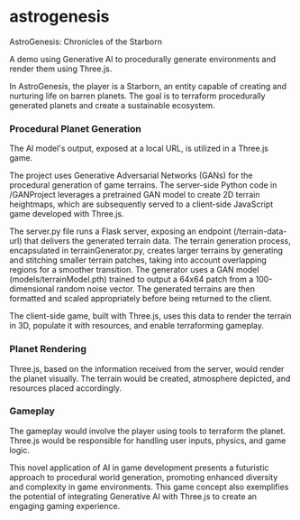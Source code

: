 # astrogenesis
AstroGenesis: Chronicles of the Starborn

A demo using Generative AI to procedurally generate environments and render them using Three.js.

In AstroGenesis, the player is a Starborn, an entity capable of creating and nurturing life on barren planets. The goal is to terraform procedurally generated planets and create a sustainable ecosystem.

### Procedural Planet Generation
The AI model's output, exposed at a local URL, is utilized in a Three.js game.

The project uses Generative Adversarial Networks (GANs) for the procedural generation of game terrains. The server-side Python code in /GANProject leverages a pretrained GAN model to create 2D terrain heightmaps, which are subsequently served to a client-side JavaScript game developed with Three.js.

The server.py file runs a Flask server, exposing an endpoint (/terrain-data-url) that delivers the generated terrain data. The terrain generation process, encapsulated in terrainGenerator.py, creates larger terrains by generating and stitching smaller terrain patches, taking into account overlapping regions for a smoother transition. The generator uses a GAN model (models/terrainModel.pth) trained to output a 64x64 patch from a 100-dimensional random noise vector. The generated terrains are then formatted and scaled appropriately before being returned to the client.

The client-side game, built with Three.js, uses this data to render the terrain in 3D, populate it with resources, and enable terraforming gameplay.

### Planet Rendering
Three.js, based on the information received from the server, would render the planet visually. The terrain would be created, atmosphere depicted, and resources placed accordingly.

### Gameplay
The gameplay would involve the player using tools to terraform the planet. Three.js would be responsible for handling user inputs, physics, and game logic.

This novel application of AI in game development presents a futuristic approach to procedural world generation, promoting enhanced diversity and complexity in game environments.
This game concept also exemplifies the potential of integrating Generative AI with Three.js to create an engaging gaming experience.
